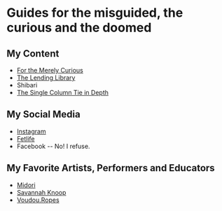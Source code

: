 # Guides for the misguided, the curious and the doomed

## My Content

* [For the Merely Curious](https://rationaldom.com/start#psychology-of-bdsm)
* [The Lending Library](https://rationaldom.com/library/Library.html)
* Shibari
 * [The Single Column Tie in Depth](https://rationaldom.com/private/notes_single_column_tie.html)

## My Social Media

* [Instagram](http://www.instagram.com/badDadditude)
* [Fetlife](http://fetlife.com/badDadditude)
* Facebook -- No! I refuse.

## My Favorite Artists, Performers and Educators

* [Midori](http://www.ranshin.com)
* [Savannah Knoop](https://www.savannahknoop.net)
* [Voudou.Ropes](https://anastasiamif.wixsite.com/mysite)
